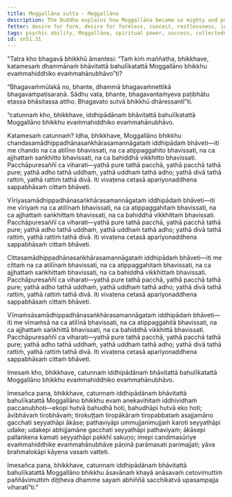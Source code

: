 ```yaml
---
title: Moggallāna sutta - Moggallāna
description: The Buddha explains how Moggallāna became so mighty and powerful through the development and frequent practice of the four bases of psychic ability.
fetter: desire for form, desire for formless, conceit, restlessness, ignorance
tags: psychic ability, Moggallāna, spiritual power, success, collectedness, aspiration, persistence, energy, mind, investigation, reflection, close examination, analysis, sn, sn45-56, sn51
id: sn51.31
---
```


"Tatra kho bhagavā bhikkhū āmantesi: “Taṁ kiṁ maññatha, bhikkhave, katamesaṁ dhammānaṁ bhāvitattā bahulīkatattā Moggallāno bhikkhu evaṁmahiddhiko evaṁmahānubhāvo”ti?

“Bhagavaṁmūlakā no, bhante, dhammā bhagavaṁnettikā bhagavaṁpaṭisaraṇā. Sādhu vata, bhante, bhagavantaṁyeva paṭibhātu etassa bhāsitassa attho. Bhagavato sutvā bhikkhū dhāressantī”ti.

“catunnaṁ kho, bhikkhave, iddhipādānaṁ bhāvitattā bahulīkatattā Moggallāno bhikkhu evaṁmahiddhiko evaṁmahānubhāvo.

Katamesaṁ catunnaṁ? Idha, bhikkhave, Moggallāno bhikkhu chandasamādhippadhānasaṅkhārasamannāgataṁ iddhipādaṁ bhāveti—iti me chando na ca atilīno bhavissati, na ca atippaggahito bhavissati, na ca ajjhattaṁ saṅkhitto bhavissati, na ca bahiddhā vikkhitto bhavissati. Pacchāpuresaññī ca viharati—yathā pure tathā pacchā, yathā pacchā tathā pure; yathā adho tathā uddhaṁ, yathā uddhaṁ tathā adho; yathā divā tathā rattiṁ, yathā rattiṁ tathā divā. Iti vivaṭena cetasā apariyonaddhena sappabhāsaṁ cittaṁ bhāveti.

Vīriyasamādhippadhānasaṅkhārasamannāgataṁ iddhipādaṁ bhāveti—iti me vīriyaṁ na ca atilīnaṁ bhavissati, na ca atippaggahitaṁ bhavissati, na ca ajjhattaṁ saṅkhittaṁ bhavissati, na ca bahiddhā vikkhittaṁ bhavissati. Pacchāpuresaññī ca viharati—yathā pure tathā pacchā, yathā pacchā tathā pure; yathā adho tathā uddhaṁ, yathā uddhaṁ tathā adho; yathā divā tathā rattiṁ, yathā rattiṁ tathā divā. Iti vivaṭena cetasā apariyonaddhena sappabhāsaṁ cittaṁ bhāveti.

Cittasamādhippadhānasaṅkhārasamannāgataṁ iddhipādaṁ bhāveti—iti me cittaṁ na ca atilīnaṁ bhavissati, na ca atippaggahitaṁ bhavissati, na ca ajjhattaṁ saṅkhittaṁ bhavissati, na ca bahiddhā vikkhittaṁ bhavissati. Pacchāpuresaññī ca viharati—yathā pure tathā pacchā, yathā pacchā tathā pure; yathā adho tathā uddhaṁ, yathā uddhaṁ tathā adho; yathā divā tathā rattiṁ, yathā rattiṁ tathā divā. Iti vivaṭena cetasā apariyonaddhena sappabhāsaṁ cittaṁ bhāveti.

Vīmaṁsāsamādhippadhānasaṅkhārasamannāgataṁ iddhipādaṁ bhāveti—iti me vīmaṁsā na ca atilīnā bhavissati, na ca atippaggahitā bhavissati, na ca ajjhattaṁ saṅkhittā bhavissati, na ca bahiddhā vikkhittā bhavissati. Pacchāpuresaññī ca viharati—yathā pure tathā pacchā, yathā pacchā tathā pure; yathā adho tathā uddhaṁ, yathā uddhaṁ tathā adho; yathā divā tathā rattiṁ, yathā rattiṁ tathā divā. Iti vivaṭena cetasā apariyonaddhena sappabhāsaṁ cittaṁ bhāveti.

Imesaṁ kho, bhikkhave, catunnaṁ iddhipādānaṁ bhāvitattā bahulīkatattā Moggallāno bhikkhu evaṁmahiddhiko evaṁmahānubhāvo.

Imesañca pana, bhikkhave, catunnaṁ iddhipādānaṁ bhāvitattā bahulīkatattā Moggallāno bhikkhu evaṁ anekavihitaṁ iddhividhaṁ paccanubhoti—ekopi hutvā bahudhā hoti, bahudhāpi hutvā eko hoti; āvibhāvaṁ tirobhāvaṁ; tirokuṭṭaṁ tiropākāraṁ tiropabbataṁ asajjamāno gacchati seyyathāpi ākāse; pathaviyāpi ummujjanimujjaṁ karoti seyyathāpi udake; udakepi abhijjamāne gacchati seyyathāpi pathaviyaṁ; ākāsepi pallaṅkena kamati seyyathāpi pakkhī sakuṇo; imepi candimasūriye evaṁmahiddhike evaṁmahānubhāve pāṇinā parāmasati parimajjati; yāva brahmalokāpi kāyena vasaṁ vatteti.

Imesañca pana, bhikkhave, catunnaṁ iddhipādānaṁ bhāvitattā bahulīkatattā Moggallāno bhikkhu āsavānaṁ khayā anāsavaṁ cetovimuttiṁ paññāvimuttiṁ diṭṭheva dhamme sayaṁ abhiññā sacchikatvā upasampajja viharatī”ti."
